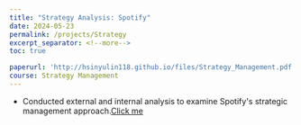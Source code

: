 ```yaml
---
title: "Strategy Analysis: Spotify"
date: 2024-05-23
permalink: /projects/Strategy
excerpt_separator: <!--more-->
toc: true

paperurl: 'http://hsinyulin118.github.io/files/Strategy_Management.pdf'
course: Strategy Management
---
```




<!-- ---
title: "A Bridge-based Compression Algorithm for Topological Quantum Circuits [DAC 2021] [TCAD 2022]"
collection: Quantum-related
type: "Quantum-related"
permalink: /projects/bridge
venue: "Electronic Design Automation Lab (Prof. Yao-Wen Chang)"
date: 2019-11-01
location: "National Taiwan University, Taiwan"
--- -->
* Conducted external and internal analysis to examine Spotify's strategic management approach.[Click me](http://hsinyulin118.github.io/files/Strategy_Management.pdf)

<!--more-->

<!-- [More information here]() -->



